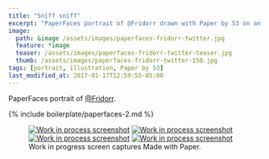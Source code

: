 ```yaml
---
title: "Sniff sniff"
excerpt: "PaperFaces portrait of @Fridorr drawn with Paper by 53 on an iPad."
image: 
  path: &image /assets/images/paperfaces-fridorr-twitter.jpg 
  feature: *image
  teaser: /assets/images/paperfaces-fridorr-twitter-teaser.jpg
  thumb: /assets/images/paperfaces-fridorr-twitter-150.jpg
tags: [portrait, illustration, Paper by 53]
last_modified_at: 2017-01-17T12:59:55-05:00
---
```


PaperFaces portrait of [@Fridorr](http://twitter.com/Fridorr).

{% include boilerplate/paperfaces-2.md %}

<figure class="third">
	<a href="{{ site.url }}/assets/images/paperfaces-fridorr-process-1-lg.jpg"><img src="{{ site.url }}/assets/images/paperfaces-fridorr-process-1-600.jpg" alt="Work in process screenshot"></a>
	<a href="{{ site.url }}/assets/images/paperfaces-fridorr-process-2-lg.jpg"><img src="{{ site.url }}/assets/images/paperfaces-fridorr-process-2-600.jpg" alt="Work in process screenshot"></a>
	<a href="{{ site.url }}/assets/images/paperfaces-fridorr-process-3-lg.jpg"><img src="{{ site.url }}/assets/images/paperfaces-fridorr-process-3-600.jpg" alt="Work in process screenshot"></a>
	<a href="{{ site.url }}/assets/images/paperfaces-fridorr-process-4-lg.jpg"><img src="{{ site.url }}/assets/images/paperfaces-fridorr-process-4-600.jpg" alt="Work in process screenshot"></a>
	<figcaption>Work in progress screen captures Made with Paper.</figcaption>
</figure>
